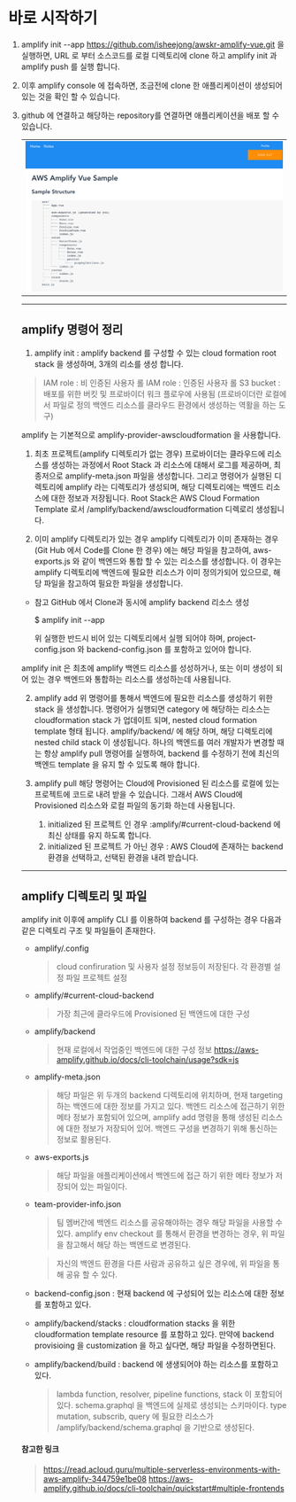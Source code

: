# 바로 시작하기

1. amplify init --app https://github.com/isheejong/awskr-amplify-vue.git 을 실행하면, 
   URL 로 부터 소스코드를 로컬 디렉토리에 clone 하고 amplify init 과 amplify push 를 실행 합니다.

2. 이후 amplify console 에 접속하면, 조금전에 clone 한 애플리케이션이 생성되어 있는 것을 확인 할 수 있습니다.

3. github 에 연결하고 해당하는 repository를 연결하면 애플리케이션을 배포 할 수 있습니다.

    <table><tr><td>
    <img src="./media/sample_amplify_app.png">
    </td></tr><table>
    
<hr/>

## amplify 명령어 정리

1. amplify init : amplify backend 를 구성할 수 있는  cloud formation root stack 을 생성하며, 3개의 리소를 생성 합니다.
  
  > IAM role : 비 인증된 사용자 롤
  > IAM role : 인증된 사용자 롤
  > S3 bucket : 배포를 위한 버킷 및 프로바이더 워크 플로우에 사용됨 (프로바이더란 로컬에서 파일로 정의 백엔드 리소스를 클라우드 환경에서 생성하는 역활을 하는 도구)
  
  amplify 는 기본적으로 amplify-provider-awscloudformation 을 사용합니다. 

  1) 최초 프로젝트(amplify 디렉토리가 없는 경우)
  프로바이더는 클라우드에 리소스를 생성하는 과정에서  Root Stack 과 리소스에 대해서 로그를 제공하며, 최종저으로 amplify-meta.json 파일을 생성합니다. 그리고 명령어가 실행된 디렉토리에 amplify 라는 디렉토리가 생성되며, 
  해당 디렉토리에는 백엔드 리소스에 대한 정보과 저장됩니다. Root Stack은 AWS Cloud Formation Template 로서 /amplify/backend/awscloudformation 디렉로리 생성됩니다.

  2) 이미 amplify 디렉토리가 있는 경우
  amplify 디렉토리가 이미 존재하는 경우 (Git Hub 에서 Code를 Clone 한 경우) 에는 해당 파일을 참고하여, aws-exports.js 와 같이 백엔드와 통합 할 수 있는 리소스를 생성합니다. 이 경우는 amplify 디렉토리에 백엔드에 필요한 리소스가 이미 정의가되어 있으므로, 해당 파일을 참고하여 필요한 파일을 생성합니다. 

  * 참고 GitHub 에서 Clone과 동시에 amplify backend 리소스 생성
 
    $ amplify init --app <github url>
 
    위 실행한 반드시 비어 있는 디렉토리에서 실행 되어야 하며, project-config.json 와 backend-config.json 를 
    포함하고 있어야 합니다. 
         
  amplify init 은 최초에 amplify 백엔드 리소스를 성성하거나, 또는 이미 생성이 되어 있는 경우 백엔드와 통합하는 리소스를 생성하는데 사용됩니다.


2. amplify add <category>
  위 명령어를 통해서 백엔드에 필요한 리소스를 생성하기 위한 stack 을 생성합니다. 명령어가 실행되면 category 에 해당하는 리소스는 cloudformation stack 가 업데이트 되며, nested cloud formation template 형태 됩니다. amplify/backend/<category> 에 해당 하며, 해당 디렉토리에 nested child stack 이 생성됩니다.  하나의 백엔드를 여러 개발자가 변경할 때는 항상 amplify pull 명령어를 실행하여, backend 를 수정하기 전에 최신의 백엔드 template 을 유지 할 수 있도록 해야 합니다.


3. amplify pull
   해당 명령어는 Cloud에 Provisioned 된 리소스를 로컬에 있는 프로젝트에 코드로 내려 받을 수 있습니다. 그래서 AWS Cloud에 Provisioned 리소스와 로컬 파일의 동기화 하는데 사용됩니다.

   1) initialized 된 프로젝트 인 경우 :amplify/#current-cloud-backend 에 최신 상태를 유지 하도록 합니다.
   2) initialized 된 프로젝트 가 아닌 경우 : AWS Cloud에 존재하는 backend 환경을 선택하고, 선택된 환경을 내려 받습니다.

<hr/>

## amplify 디렉토리 및 파일

amplify init 이후에 amplify CLI 를 이용하여 backend 를 구성하는 경우 다음과 같은 디렉토리 구조 및 파일들이 존재한다.

- amplify/.config
  > cloud confiruration 및 사용자 설정 정보등이 저장된다.
  > 각 환경별 설정 파일
  > 프로젝트 설정

- amplify/#current-cloud-backend
  > 가장 최근에 클라우드에 Provisioned 된 백엔드에 대한 구성
- amplify/backend
  > 현재 로컬에서 작업중인 백엔드에 대한 구성 정보
  > https://aws-amplify.github.io/docs/cli-toolchain/usage?sdk=js

- amplify-meta.json
  > 해당 파일은 위 두개의 backend 디렉토리에 위치하며, 현재 targeting  하는
  > 백엔드에 대한 정보를 가지고 있다. 백엔드 리소스에 접근하기 위한 메타 정보가 포함되어 있으며,
  > amplify add <category> 명령을 통해 생성된 리소스에 대한 정보가 저장되어 있어. 백엔드 구성을 변경하기 위해 통신하는 정보로 활용된다.

- aws-exports.js
  > 해당 파일을 애플리케이션에서 백엔드에 접근 하기 위한 메타 정보가 저장되어 있는 파일이다. 

- team-provider-info.json
  > 팀 멤버간에 백엔드 리소스를 공유해야하는 경우 해당 파일을 사용할 수 있다.
  > amplify env checkout <environment> 를 통해서 환경을 변경하는 경우,
  > 위 파일을 참고해서 해당 하는 백엔드로 변경된다.

  > 자신의 백엔드 환경을 다른 사람과 공유하고 싶은 경우에, 위 파일을 통해 공유 할 수 있다.
  
- backend-config.json : 현재 backend 에 구성되어 있는 리소스에 대한 정보를 포함하고 있다.

- amplify/backend/stacks : cloudformation stacks 을 위한 cloudformation template resource 를 포함하고 있다. 만약에 backend provisioing 을 customization 을 하고 싶다면, 해당 파일을 수정하면된다.
- amplify/backend/build : backend 에 생생되어야 하는 리소스를 포함하고 있다.
  > lambda function, resolver, pipeline functions, stack 이 포함되어 있다.
  > schema.graphql 을 백엔드에 실제로 생성되는 스키마이다. type mutation, subscrib, query 에 필요한 리소스가 /amplify/backend/schema.graphql 을 기반으로 생성된다.




#### 참고한 링크
>  https://read.acloud.guru/multiple-serverless-environments-with-aws-amplify-344759e1be08
>  https://aws-amplify.github.io/docs/cli-toolchain/quickstart#multiple-frontends 